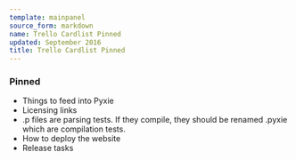 ```yaml
---
template: mainpanel
source_form: markdown
name: Trello Cardlist Pinned
updated: September 2016
title: Trello Cardlist Pinned
---
```

### Pinned

* Things to feed into Pyxie
* Licensing links
* .p files are parsing tests. If they compile, they should be renamed .pyxie which are compilation tests.
* How to deploy the website
* Release tasks
